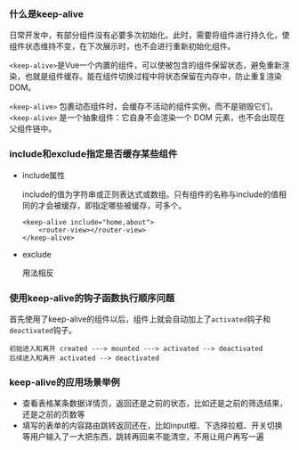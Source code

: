 ### 什么是keep-alive

日常开发中，有部分组件没有必要多次初始化。此时，需要将组件进行持久化，使组件状态维持不变，在下次展示时，也不会进行重新初始化组件。

`<keep-alive>`是Vue一个内置的组件，可以使被包含的组件保留状态，避免重新渲染，也就是组件缓存。能在组件切换过程中将状态保留在内存中，防止重复渲染DOM。

`<keep-alive>` 包裹动态组件时，会缓存不活动的组件实例，而不是销毁它们，`<keep-alive>` 是一个抽象组件：它自身不会渲染一个 DOM 元素，也不会出现在父组件链中。

### include和exclude指定是否缓存某些组件

- include属性

  include的值为字符串或正则表达式或数组。只有组件的名称与include的值相同的才会被缓存，即指定哪些被缓存，可多个。

  ```vue
  <keep-alive include="home,about">
      <router-view></router-view>
  </keep-alive>
  ```

- exclude

  用法相反



### 使用keep-alive的钩子函数执行顺序问题

首先使用了keep-alive的组件以后，组件上就会自动加上了`activated`钩子和`deactivated`钩子。

```
初始进入和离开 created ---> mounted ---> activated --> deactivated
后续进入和离开 activated --> deactivated
```

### keep-alive的应用场景举例

- 查看表格某条数据详情页，返回还是之前的状态，比如还是之前的筛选结果，还是之前的页数等
- 填写的表单的内容路由跳转返回还在，比如input框、下选择拉框、开关切换等用户输入了一大把东西，跳转再回来不能清空，不用让用户再写一遍